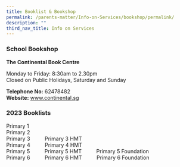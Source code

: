 ```yaml
---
title: Booklist & Bookshop
permalink: /parents-matter/Info-on-Services/bookshop/permalink/
description: ""
third_nav_title: Info on Services
---
```

### **School Bookshop**
**The Continental Book Centre**

Monday to Friday: 8:30am to 2.30pm  
Closed on Public Holidays, Saturday and Sunday

**Telephone No:** 62478482  
**Website:** <a href="https://thecontinental.sg/"
  target="_blank" rel="noopener noreferrer">www.continental.sg</a>

### **2023 Booklists**
Primary 1[](/files/Parents%20Matter/Information/2023/Unity%20Primary%20Booklist%202023%20Primary%201.pdf)
<br>Primary 2[](/files/Parents%20Matter/Information/2023/Unity%20Primary%20Booklist%202023%20Primary%202.pdf)
<br>Primary 3[](/files/Parents%20Matter/Information/2023/Unity%20Primary%20Booklist%202023%20Primary%203.pdf)&nbsp;&nbsp;&nbsp;&nbsp;&nbsp;&nbsp;&nbsp;&nbsp;&nbsp;&nbsp;Primary 3 HMT[](/files/Parents%20Matter/Information/2023/Unity%20Primary%20Booklist%202023%20Primary%203%20HMT.pdf)
<br>Primary 4[](/files/Parents%20Matter/Information/2023/Unity%20Primary%20Booklist%202023%20Primary%204.pdf)&nbsp;&nbsp;&nbsp;&nbsp;&nbsp;&nbsp;&nbsp;&nbsp;&nbsp;&nbsp;Primary 4 HMT[](/files/Parents%20Matter/Information/2023/Unity%20Primary%20Booklist%202023%20Primary%204%20HMT.pdf)
<br>Primary 5[](/files/Parents%20Matter/Information/2023/Unity%20Primary%20Booklist%202023%20Primary%205.pdf)&nbsp;&nbsp;&nbsp;&nbsp;&nbsp;&nbsp;&nbsp;&nbsp;&nbsp;&nbsp;Primary 5 HMT[](/files/Parents%20Matter/Information/2023/Unity%20Primary%20Booklist%202023%20Primary%205%20HMT.pdf)&nbsp;&nbsp;&nbsp;&nbsp;&nbsp;&nbsp;&nbsp;&nbsp;&nbsp;&nbsp;Primary 5 Foundation[](/files/Parents%20Matter/Information/2023/Unity%20Primary%20Booklist%202023%20Primary%205%20F.pdf)
<br>Primary 6[](/files/Parents%20Matter/Information/2023/Unity%20Primary%20Booklist%202023%20Primary%206.pdf)&nbsp;&nbsp;&nbsp;&nbsp;&nbsp;&nbsp;&nbsp;&nbsp;&nbsp;&nbsp;Primary 6 HMT[](/files/Parents%20Matter/Information/2023/Unity%20Primary%20Booklist%202023%20Primary%206%20HMT.pdf)&nbsp;&nbsp;&nbsp;&nbsp;&nbsp;&nbsp;&nbsp;&nbsp;&nbsp;&nbsp;Primary 6 Foundation[](/files/Parents%20Matter/Information/2023/Unity%20Primary%20Booklist%202023%20Primary%206%20F.pdf)